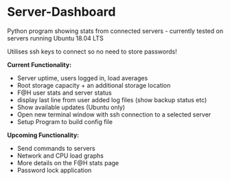 # Server-Dashboard
Python program showing stats from connected servers - currently tested on servers running Ubuntu 18.04 LTS

Utilises ssh keys to connect so no need to store passwords!

**Current Functionality:**
- Server uptime, users logged in, load averages
- Root storage capacity + an additional storage location
- F@H user stats and server status
- display last line from user added log files (show backup status etc)
- Show available updates (Ubuntu only)
- Open new terminal window with ssh connection to a selected server
- Setup Program to build config file

**Upcoming Functionality:**
- Send commands to servers
- Network and CPU load graphs
- More details on the F@H stats page
- Password lock application
